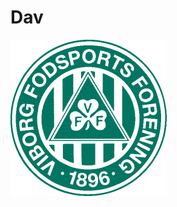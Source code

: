 <h1> Dav </h1>

<a href="https://www.youtube.com/watch?v=dQw4w9WgXcQ&ab_channel=RickAstley" target="_blank" rel="noopener noreferrer">
  <img src="vff.png" width=250px style="margin-left: auto; margin-right: auto"/>
</a>

<!--
**Blach15/Blach15** is a ✨ _special_ ✨ repository because its `README.md` (this file) appears on your GitHub profile.
